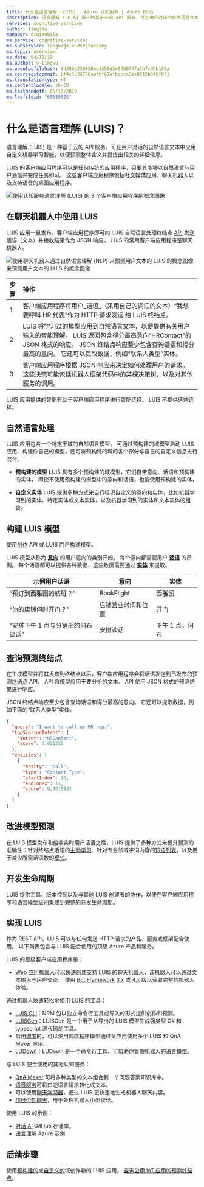 ```yaml
---
title: 什么是语言理解 (LUIS) - Azure 认知服务 | Azure Docs
description: 语言理解 (LUIS) 是一种基于云的 API 服务，可在用户对话的自然语言文本中应用自定义机器学习智能，以便预测整体含义并提炼出相关的详细信息。
services: cognitive-services
author: lingliw
manager: digimobile
ms.service: cognitive-services
ms.subservice: language-understanding
ms.topic: overview
ms.date: 04/19/19
ms.author: v-lingwu
ms.openlocfilehash: 6d49bd230020bb4356d3e6460f47a1b7c0bb155a
ms.sourcegitcommit: bf4c3c25756ae4bf67efbccca3ec9712b346f871
ms.translationtype: HT
ms.contentlocale: zh-CN
ms.lasthandoff: 05/13/2019
ms.locfileid: "65555526"
---
```

# <a name="what-is-language-understanding-luis"></a>什么是语言理解 (LUIS)？

语言理解 (LUIS) 是一种基于云的 API 服务，可在用户对话的自然语言文本中应用自定义机器学习智能，以便预测整体含义并提炼出相关的详细信息。 

LUIS 的客户端应用程序可以是任何传统的应用程序，只要其能够以自然语言与用户通信并完成任务即可。 这些客户端应用程序包括社交媒体应用、聊天机器人以及支持语音的桌面应用程序。  

![使用认知服务语言理解 (LUIS) 的 3 个客户端应用程序的概念图像](./media/luis-overview/luis-entry-point.png "使用认知服务语言理解 (LUIS) 的 3 个客户端应用程序的概念图像")

## <a name="use-luis-in-a-chat-bot"></a>在聊天机器人中使用 LUIS

<a name="Accessing-LUIS"></a>

LUIS 应用一旦发布，客户端应用程序即可向 LUIS 自然语言处理终结点 [API][endpoint-apis] 发送话语（文本）并接收结果作为 JSON 响应。 LUIS 的常用客户端应用程序是聊天机器人。


![使用聊天机器人通过自然语言理解 (NLP) 来预测用户文本的 LUIS 的概念图像](./media/luis-overview/luis-overview-process-2.png "使用聊天机器人通过自然语言理解 (NLP") 来预测用户文本的 LUIS 的概念图像

|步骤|操作|
|:--|:--|
|1|客户端应用程序将用户_话语_（采用自己的词汇的文本）“我想要呼叫 HR 代表”作为 HTTP 请求发送 给 LUIS 终结点。|
|2|LUIS 将学习过的模型应用到自然语言文本，以便提供有关用户输入的智能理解。 LUIS 返回包含得分最高意向“HRContact”的 JSON 格式的响应。 JSON 终结点响应至少包含查询话语和得分最高的意向。 它还可以提取数据，例如“联系人类型”实体。|
|3|客户端应用程序根据 JSON 响应来决定如何处理用户的请求。 这些决策可能包括机器人框架代码中的某棵决策树，以及对其他服务的调用。 |

LUIS 应用提供的智能有助于客户端应用程序进行智能选择。 LUIS 不提供这些选择。 

<a name="Key-LUIS-concepts"></a>
<a name="what-is-a-luis-model"></a>

## <a name="natural-language-processing"></a>自然语言处理

LUIS 应用包含一个特定于域的自然语言模型。 可通过预构建的域模型启动 LUIS 应用、构建你自己的模型，还可将预构建的域的各个部分与自己的自定义信息进行混合。

* **预构建的模型** LUIS 具有多个预构建的域模型，它们自带意向、话语和预构建的实体。 即使不使用预构建的模型中的意向和话语，也能使用预构建的实体。 

* **自定义实体** LUIS 提供多种方式来自行标识自定义的意向和实体，比如机器学习到的实体、特定实体或文本实体，以及机器学习到的实体和文本实体的组合。

## <a name="build-the-luis-model"></a>构建 LUIS 模型
使用[创作](https://aka.ms/luis-authoring-apis) API 或 LUIS 门户构建模型。

LUIS 模型从称为 **[意向](luis-concept-intent.md)** 的用户意向的类别开始。 每个意向都需要用户 **[话语](luis-concept-utterance.md)** 的示例。 每个话语都可以提供各种数据，这些数据需要通过 **[实体](luis-concept-entity-types.md)** 来提取。 

|示例用户话语|意向|实体|
|-----------|-----------|-----------|
|“预订到西雅图的航班？”|BookFlight|西雅图|
|“你的店铺何时开门？”|店铺营业时间和位置|开门|
|“安排下午 1 点与分销部的何石谈话”|安排谈话|下午 1 点，何石|

## <a name="query-prediction-endpoint"></a>查询预测终结点

在生成模型并将其发布到终结点以后，客户端应用程序会将话语发送到已发布的预测[终结点](https://aka.ms/luis-endpoint-apis) API。 API 将模型应用于要分析的文本。 API 使用 JSON 格式的预测结果进行响应。  

JSON 终结点响应至少包含查询话语和得分最高的意向。 它还可以提取数据，例如下面的“联系人类型”实体。 

```JSON
{
  "query": "I want to call my HR rep.",
  "topScoringIntent": {
    "intent": "HRContact",
    "score": 0.921233
  },
  "entities": [
    {
      "entity": "call",
      "type": "Contact Type",
      "startIndex": 10,
      "endIndex": 13,
      "score": 0.7615982
    }
  ]
}
```

## <a name="improve-model-prediction"></a>改进模型预测

在 LUIS 模型发布和接收实时用户话语之后，LUIS 提供了多种方式来提升预测的准确性：针对终结点话语的[主动学习](luis-concept-review-endpoint-utterances.md)、针对专业领域字词内容的[短语列表](luis-concept-feature.md)，以及用于减少所需话语数的[模式](luis-concept-patterns.md)。

<a name="using-luis"></a>

## <a name="development-lifecycle"></a>开发生命周期
LUIS 提供工具、版本控制以及与其他 LUIS 创建者的协作，以便在客户端应用程序和语言模型级别集成到完整的开发生命周期。 

## <a name="implementing-luis"></a>实现 LUIS
作为 REST API，LUIS 可以与任何发送 HTTP 请求的产品、服务或框架配合使用。 以下列表包含与 LUIS 配合使用的顶级 Azure 产品和服务。

LUIS 的顶级客户端应用程序是：
* [Web 应用机器人](https://docs.microsoft.com/azure/bot-service/?view=azure-bot-service-3.0)可以快速创建支持 LUIS 的聊天机器人，该机器人可以通过文本输入与用户交谈。 使用 [Bot Framework][bot-framework] [3.x](https://github.com/Microsoft/BotBuilder) 或 [4.x](https://github.com/Microsoft/botbuilder-dotnet) 版以获取完整的机器人体验。

通过机器人快速轻松地使用 LUIS 的工具：
* [LUIS CLI](https://github.com/Microsoft/botbuilder-tools/tree/master/packages/LUIS)：NPM 包以独立命令行工具或导入的形式提供创作和预测。 
* [LUISGen](https://github.com/Microsoft/botbuilder-tools/tree/master/packages/LUISGen)：LUISGen 是一个用于从导出的 LUIS 模型生成强类型 C# 和 typescript 源代码的工具。
* 启用[调度](https://aka.ms/dispatch-tool)时，可以使用调度程序模型通过父应用使用多个 LUIS 和 QnA Maker 应用。
* [LUDown](https://github.com/Microsoft/botbuilder-tools/tree/master/packages/Ludown)：LUDown 是一个命令行工具，可帮助你管理机器人的语言模型。

与 LUIS 配合使用的其他认知服务：
* [QnA Maker][qnamaker] 可将多种类型的文本组合到一个问题答案知识库中。
* [语音服务](../Speech-Service/overview.md)可将口述语言请求转化成文本。 
* 可以使用[聊天学习器](https://docs.microsoft.com/azure/cognitive-services/labs/conversation-learner/overview)，通过 LUIS 更快速地生成机器人聊天内容。
* [项目个性聊天](https://docs.microsoft.com/azure/cognitive-services/project-personality-chat/overview)，用于处理机器人小型谈话。

使用 LUIS 的示例：
* [对话 AI](https://github.com/Microsoft/AI) GitHub 存储库。
* [语言理解](https://github.com/Azure-Samples/cognitive-services-language-understanding) Azure 示例

## <a name="next-steps"></a>后续步骤

使用[预构建的](luis-get-started-create-app.md)或[自定义的](luis-quickstart-intents-only.md)域创作新的 LUIS 应用。 [查询公用 IoT 应用的预测终结点](luis-get-started-cs-get-intent.md)。

[bot-framework]: https://docs.microsoft.com/bot-framework/
[flow]: https://docs.microsoft.com/connectors/luis/
[authoring-apis]: https://aka.ms/luis-authoring-api
[endpoint-apis]: https://aka.ms/luis-endpoint-apis
[qnamaker]: https://qnamaker.ai/




